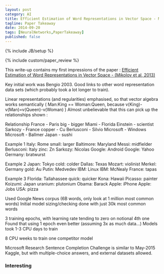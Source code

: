```yaml
---
layout: post
category: AI
title: Efficient Estimation of Word Representations in Vector Space - Mikolov 2013
tagline: Paper Takeaway
date: 2014-09-20
tags: [NeuralNetworks,PaperTakeaway]
published: false
---
```

{% include JB/setup %}

{% include custom/paper_review %}

This write-up contains my first impressions of the paper :
[Efficient Estimation of Word Representations in Vector Space - (Mikolov et al, 2013)](http://arxiv.org/pdf/1301.3781.pdf)

Key initial work was Bengio 2003.
Good links to other word representation data sets (which probably took a lot longer to train).

Linear representations (and regularities) emphasised, so that vector algebra works semantically ( Man:King == Woman:Queen, because v(King)-v(Man)=v(Queen)-v(Woman) )
Almost unbelievable that this can pick up the relationships shown : 

Relationship
France - Paris
big - bigger
Miami - Florida
Einstein - scientist
Sarkozy - France
copper - Cu
Berlusconi - Silvio
Microsoft - Windows
Microsoft - Ballmer
Japan - sushi

Example 1
Italy: Rome
small: larger
Baltimore: Maryland
Messi: midfielder
Berlusconi: Italy
zinc: Zn
Sarkozy: Nicolas
Google: Android
Google: Yahoo
Germany: bratwurst

Example 2
Japan: Tokyo
cold: colder
Dallas: Texas
Mozart: violinist
Merkel: Germany
gold: Au
Putin: Medvedev
IBM: Linux
IBM: McNealy
France: tapas

Example 3
Florida: Tallahassee
quick: quicker
Kona: Hawaii
Picasso: painter
Koizumi: Japan
uranium: plutonium
Obama: Barack
Apple: iPhone
Apple: Jobs
USA: pizza

Used Google News corpus (6B words, only look at 1 million most common words)
Initial model sizing/checking done with just 30k most common words

3 training epochs, with learning rate tending to zero on notional 4th one
Found that using 1 epoch even better (assuming 3x as much data...)
Models took 1-3 CPU days to train

8 CPU weeks to train one competitor model

Microsoft Research Sentence Completion Challenge is similar to May-2015 Kaggle, but with multiple-choice answers, and external datasets allowed.



### Interesting


